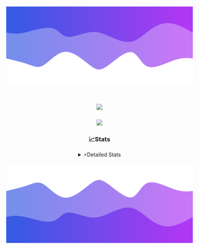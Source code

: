 ![Header](./header.png)
<div align="center">

<h1 align="center">
  <a href="https://git.io/typing-svg">
    <img src="https://readme-typing-svg.herokuapp.com/?lines=Hello,+There!+%F0%9F%91%8B;This+is+chicho.;Owner+on+Ocean;&center=true&size=25">
  </a>
</h1>
  
<p align="center">
  <img src="https://lanyard.cnrad.dev/api/852683595378196480" />
</p>

### 📈Stats
<details>
    <summary> ⚡Detailed Stats</summary>
    <br/>

<!--START_SECTION:waka-->
![Code Time](http://img.shields.io/badge/Code%20Time-1%2C149%20hrs%2051%20mins-blue)

![Profile Views](http://img.shields.io/badge/Profile%20Views-2-blue)

**🐱 My GitHub Data** 

> 📦 248.5 kB Used in GitHub's Storage 
 > 
> 🏆 0 Contributions in the Year 2025
 > 
> 🚫 Not Opted to Hire
 > 
> 📜 15 Public Repositories 
 > 
> 🔑 13 Private Repositories 
 > 
**I'm a Night 🦉** 

```text
🌞 Morning                27 commits          █░░░░░░░░░░░░░░░░░░░░░░░░   04.79 % 
🌆 Daytime                76 commits          ███░░░░░░░░░░░░░░░░░░░░░░   13.48 % 
🌃 Evening                248 commits         ███████████░░░░░░░░░░░░░░   43.97 % 
🌙 Night                  213 commits         █████████░░░░░░░░░░░░░░░░   37.77 % 
```
📅 **I'm Most Productive on Friday** 

```text
Monday                   29 commits          █░░░░░░░░░░░░░░░░░░░░░░░░   05.14 % 
Tuesday                  120 commits         █████░░░░░░░░░░░░░░░░░░░░   21.28 % 
Wednesday                87 commits          ████░░░░░░░░░░░░░░░░░░░░░   15.43 % 
Thursday                 80 commits          ████░░░░░░░░░░░░░░░░░░░░░   14.18 % 
Friday                   131 commits         ██████░░░░░░░░░░░░░░░░░░░   23.23 % 
Saturday                 64 commits          ███░░░░░░░░░░░░░░░░░░░░░░   11.35 % 
Sunday                   53 commits          ██░░░░░░░░░░░░░░░░░░░░░░░   09.40 % 
```


📊 **This Week I Spent My Time On** 

```text
🕑︎ Time Zone: America/Argentina/Buenos_Aires

💬 Programming Languages: 
TypeScript               7 hrs 53 mins       ████████████████████░░░░░   78.79 % 
HTML                     1 hr 14 mins        ███░░░░░░░░░░░░░░░░░░░░░░   12.39 % 
JSON                     31 mins             █░░░░░░░░░░░░░░░░░░░░░░░░   05.23 % 
CSS                      14 mins             █░░░░░░░░░░░░░░░░░░░░░░░░   02.35 % 
JavaScript               3 mins              ░░░░░░░░░░░░░░░░░░░░░░░░░   00.59 % 

🔥 Editors: 
Cursor                   10 hrs 1 min        █████████████████████████   100.00 % 

🐱‍💻 Projects: 
ocean-backend            5 hrs 9 mins        █████████████░░░░░░░░░░░░   51.43 % 
front-electro-patagonia-f3 hrs 11 mins       ████████░░░░░░░░░░░░░░░░░   31.86 % 
front-electro-patagonia  1 hr 40 mins        ████░░░░░░░░░░░░░░░░░░░░░   16.71 % 
front-electro-patagonia-m0 secs              ░░░░░░░░░░░░░░░░░░░░░░░░░   00.00 % 

💻 Operating System: 
Windows                  10 hrs 1 min        █████████████████████████   100.00 % 
```

**I Mostly Code in JavaScript** 

```text
HTML                     7 repos             █████░░░░░░░░░░░░░░░░░░░░   18.92 % 
TypeScript               4 repos             ███░░░░░░░░░░░░░░░░░░░░░░   10.81 % 
Astro                    2 repos             █░░░░░░░░░░░░░░░░░░░░░░░░   05.41 % 
C                        1 repo              █░░░░░░░░░░░░░░░░░░░░░░░░   02.70 % 
SCSS                     1 repo              █░░░░░░░░░░░░░░░░░░░░░░░░   02.70 % 
```




 Last Updated on 26/03/2025 05:16:49 UTC
<!--END_SECTION:waka-->
</details>

![Footer](./footer.png)
